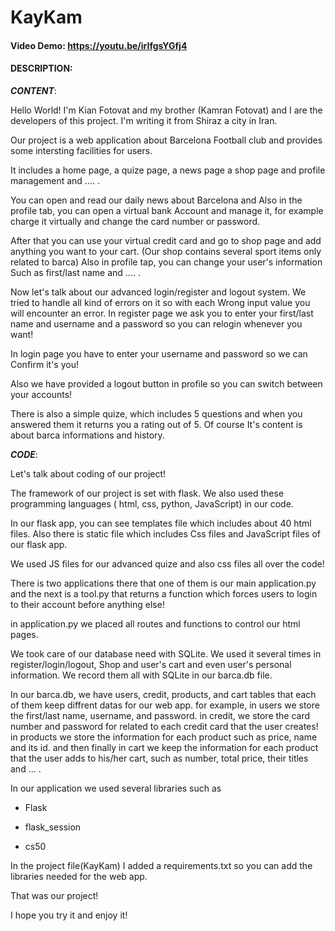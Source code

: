 # KayKam
#### Video Demo: <https://youtu.be/irIfgsYGfj4>
#### DESCRIPTION:
***CONTENT***:

Hello World! I'm Kian Fotovat and my brother (Kamran Fotovat)
and I are the developers of this project. I'm writing it from Shiraz a city in Iran.

Our project is a web application about Barcelona
Football club and provides some intersting facilities for users.

It includes a home page, a quize page, a news page
a shop page and profile management and .... .

You can open and read our daily news about Barcelona and
Also in the profile tab, you can open a virtual bank
Account and manage it, for example charge it virtually and change
the card number or password.

After that you can use your virtual credit card and 
go to shop page and add anything you want to your cart.
(Our shop contains several sport items only related to barca)
Also in profile tap, you can change your user's information
Such as first/last name and .... .

Now let's talk about our advanced login/register and logout 
system. We tried to handle all kind of errors on it so with each
Wrong input value you will encounter an error. In register page
we ask you to enter your first/last name and username and a password
so you can relogin whenever you want!

In login page you have to enter your username and password so we can 
Confirm it's you!

Also we have provided a logout button in profile so you can switch between your accounts!

There is also a simple quize, which includes 5 questions and when you answered them it returns you a rating out of 5.
Of course It's content is about barca informations and history.

***CODE***:

Let's talk about coding of our project!

The framework of our project is set with flask.
We also used these programming languages ( html, css, python, JavaScript)
in our code. 

In our flask app, you can see templates file which includes 
about 40 html files. Also there is static file which includes
Css files and JavaScript files of our flask app.

We used JS files for our advanced quize and also css files all over the code!

There is two applications there that one of them is our main application.py and the 
next is a tool.py that returns a function which forces users
to login to their account before anything else!

in application.py we placed all routes and functions to control our html pages.

We took care of our database need with SQLite. 
We used it several times in register/login/logout, 
 Shop and user's cart and even user's personal information.
We record them all with SQLite in our barca.db file.

In our barca.db, we have users, credit, products, and cart tables that each of them keep diffrent datas for our web app.
for example, in users we store the first/last name, username, and password. in credit, we store the card number and password for related to each credit card that the user creates! in products we store the information for each product such as price, name and its id. and then finally in cart we keep the information for each product that the user adds to his/her cart, such as number, total price, their titles and ... .

In our application we used several libraries such as 

- Flask

- flask_session

- cs50

In the project file(KayKam) I added a requirements.txt so you can add the libraries needed for the web app.

That was our project! 

I hope you try it and enjoy it!
